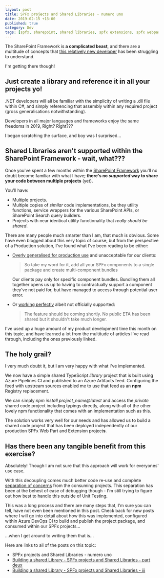 ```yaml
---
layout: post
title: SPFx projects and Shared Libraries - numero uno
date: 2019-02-15 +13:00
published: true
category: Dev
tags: [spfx, sharepoint, shared libraries, spfx extensions, spfx webparts, typescript, npm]
---
```


The SharePoint Framework is **a complicated beast**, and there are a multitude of concepts that [this relatively new developer](https://nateforsyth.github.io/2019-02-14-from-dot-net-to-sharepoint/) has been struggling to understand.

I'm getting there though!

## Just create a library and reference it in all your projects yo!

.NET developers will all be familiar with the simplicity of writing a .dll file within C#, and simply referencing that assembly within any required project (gross generalisations notwithstanding).

Developers in all major languages and frameworks enjoy the same freedoms in 2019, Right? Right???

I began scratching the surface, and boy was I surprised...

## Shared Libraries aren't supported within the SharePoint Framework - wait, what???

Once you've spent a few months within the [SharePoint Framework](https://docs.microsoft.com/en-us/sharepoint/dev/spfx/sharepoint-framework-overview) you'll no doubt become familiar with what I have; **there's no _supported_ way to share your code between multiple projects** (yet).

You'll have:  
* Multiple projects.  
* Multiple copies of _similar_ code implementations, be they utility functions, service wrappers for the various SharePoint APIs, or SharePoint Search query builders.  
* Projects with near identical utility functionality that _really should be shared_.

There are many people much smarter than I am, that much is obvious. Some have even blogged about this very topic of course, but from the perspective of a Production solution, I've found what I've been reading to be either:  
* [Overly generalised for production use](https://disq.us/url?url=https%3A%2F%2Fpaulryan.com.au%2F2017%2Fspfx-packaging-sharing-code-web-parts-extensions%2F%3AX9WxEr9F3Mfr4h8DWkrfZXXmG64&cuid=4032940) and unacceptable for _our_ clients:  
  >So take my word for it, add all your SPFx components to a single package and create multi-component bundles  
  
  Our clients pay only for specific component bundles. Bundling them all together opens us up to having to contractually support a component they've not paid for, but have managed to access through potential user error.
* Or [working perfectly](https://blog.mastykarz.nl/building-shared-code-sharepoint-framework-revisited/#comment-4309760993) albeit not officially supported:  
  >The feature should be coming shortly. No public ETA has been shared but it shouldn't take much longer.
  
I've used up a huge amount of my product development time this month on this topic, and have learned a lot from the multitude of articles I've read through, including the ones previously linked.

## The holy grail?

I very much doubt it, but I am very happy with what I've implemented.

We now have a simple shared TypeScript _library_ project that is built using Azure Pipelines CI and published to an Azure Artifacts feed. Configuring the feed with upstream sources enabled me to use that feed as an <b>npm</b> Registry replacement.

We can simply <i>npm install project_name@latest</i> and access the _private_ shared code project including typings directly, along with all of the other lovely npm functionality that comes with an implementation such as this.

The solution works very well for our needs and has allowed us to build a shared code project that has been deployed independently of our production SPFx Web Part and Extension project**s**.

## Has there been any tangible benefit from this exercise?

Absolutely! Though I am not sure that this approach will work for everyones' use case.

With this decoupling comes much better code re-use and complete [separation of concerns](https://en.wikipedia.org/wiki/Separation_of_concerns) from the consuming projects. This separation has been at the behest of ease of debugging though - I'm still trying to figure out how best to handle this outside of Unit Testing.

This was a long process and there are many steps that, I'm sure you can tell, have not even been mentioned in this post. Check back for new posts where I will go into detail about how this was implemented, configured within Azure DevOps CI to build and publish the project package, and consumed within our SPFx projects...

...when I get around to writing them that is...

Here are links to all of the posts on this topic:
- SPFx projects and Shared Libraries - numero uno
- [Building a shared Library - SPFx projects and Shared Libraries - part deux](https://dreamsof.dev/2019-02-21-building-shared-library-spfx-projects-and-shared-libraries-part-2/)
- [Building a shared Library - SPFx projects and Shared Libraries - iii](https://dreamsof.dev/2019-04-06-building-shared-library-spfx-projects-and-shared-libraries-part-3/)
